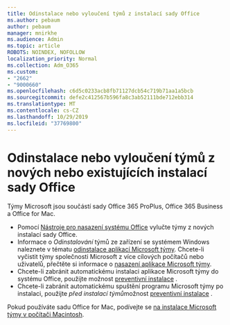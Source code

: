 ```yaml
---
title: Odinstalace nebo vyloučení týmů z instalací sady Office
ms.author: pebaum
author: pebaum
manager: mnirkhe
ms.audience: Admin
ms.topic: article
ROBOTS: NOINDEX, NOFOLLOW
localization_priority: Normal
ms.collection: Adm_O365
ms.custom:
- "2662"
- "9000660"
ms.openlocfilehash: c6d5c0233acb8fb71127dcb54c719b71aa1a5bcb
ms.sourcegitcommit: defe2c412567b596fa8c3ab52111bde712ebb314
ms.translationtype: MT
ms.contentlocale: cs-CZ
ms.lasthandoff: 10/29/2019
ms.locfileid: "37769800"
---
```

# <a name="uninstall-or-exclude-teams-from-new-or-existing-office-installations"></a>Odinstalace nebo vyloučení týmů z nových nebo existujících instalací sady Office

Týmy Microsoft jsou součástí sady Office 365 ProPlus, Office 365 Business a Office for Mac.

- Pomocí [Nástroje pro nasazení systému Office](https://docs.microsoft.com/deployoffice/teams-install#how-to-exclude-microsoft-teams-from-new-installations-of-office-365-proplus) vylučte týmy z nových instalací sady Office.
- Informace o *Odinstalování* týmů ze zařízení se systémem Windows naleznete v tématu [odinstalace aplikací Microsoft týmy](https://support.office.com/article/3b159754-3c26-4952-abe7-57d27f5f4c81). Chcete-li vyčistit týmy společnosti Microsoft z více cílových počítačů nebo uživatelů, přečtěte si informace o [nasazení aplikace Microsoft týmy](https://docs.microsoft.com/microsoftteams/scripts/powershell-script-teams-deployment-clean-up).
- Chcete-li zabránit automatickému instalaci aplikace Microsoft týmy do systému Office, použijte možnost [preventivní instalace](https://docs.microsoft.com/deployoffice/teams-install#use-group-policy-to-control-the-installation-of-microsoft-teams
) .
- Chcete-li zabránit automatickému spuštění programu Microsoft týmy po instalaci, použijte *před instalací týmů*možnost [preventivní instalace](https://docs.microsoft.com/deployoffice/teams-install#use-group-policy-to-prevent-microsoft-teams-from-starting-automatically-after-installation) .

Pokud používáte sadu Office for Mac, podívejte se [na instalace Microsoft týmy v počítači Macintosh](https://docs.microsoft.com/deployoffice/teams-install#microsoft-teams-installations-on-a-mac).